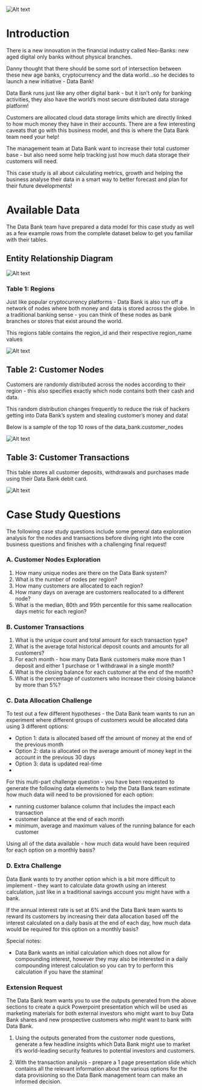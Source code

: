 ![Alt text](<data bank pics/db.png>)

# Introduction

There is a new innovation in the financial industry called Neo-Banks: new aged digital only banks without physical branches.

Danny thought that there should be some sort of intersection between these new age banks, cryptocurrency and the data world…so he decides to launch a new initiative - Data Bank!

Data Bank runs just like any other digital bank - but it isn’t only for banking activities, they also have the world’s most secure distributed data storage platform!

Customers are allocated cloud data storage limits which are directly linked to how much money they have in their accounts. There are a few interesting caveats that go with this business model, and this is where the Data Bank team need your help!

The management team at Data Bank want to increase their total customer base - but also need some help tracking just how much data storage their customers will need.

This case study is all about calculating metrics, growth and helping the business analyse their data in a smart way to better forecast and plan for their future developments!


# Available Data

The Data Bank team have prepared a data model for this case study as well as a few example rows from the complete dataset below to get you familiar with their tables.


## Entity Relationship Diagram

![Alt text](<data bank pics/db1.png>)


### Table 1: Regions

Just like popular cryptocurrency platforms - Data Bank is also run off a network of nodes where both money and data is stored across the globe. In a traditional banking sense - you can think of these nodes as bank branches or stores that exist around the world.

This regions table contains the region_id and their respective region_name values

![Alt text](<data bank pics/db2.png>)


## Table 2: Customer Nodes

Customers are randomly distributed across the nodes according to their region - this also specifies exactly which node contains both their cash and data.

This random distribution changes frequently to reduce the risk of hackers getting into Data Bank’s system and stealing customer’s money and data!

Below is a sample of the top 10 rows of the data_bank.customer_nodes

![Alt text](<data bank pics/db3.png>)


## Table 3: Customer Transactions

This table stores all customer deposits, withdrawals and purchases made using their Data Bank debit card.

![Alt text](<data bank pics/db4.png>)


# Case Study Questions

The following case study questions include some general data exploration analysis for the nodes and transactions before diving right into the core business questions and finishes with a challenging final request!


### A. Customer Nodes Exploration

1. How many unique nodes are there on the Data Bank system?
2. What is the number of nodes per region?
3. How many customers are allocated to each region?
4. How many days on average are customers reallocated to a different node?
5. What is the median, 80th and 95th percentile for this same reallocation days metric for each region?


### B. Customer Transactions

1. What is the unique count and total amount for each transaction type?
2. What is the average total historical deposit counts and amounts for all customers?
3. For each month - how many Data Bank customers make more than 1 deposit and either 1 purchase or 1 withdrawal in a single month?
4. What is the closing balance for each customer at the end of the month?
5. What is the percentage of customers who increase their closing balance by more than 5%?


### C. Data Allocation Challenge

To test out a few different hypotheses - the Data Bank team wants to run an experiment where different groups of customers would be allocated data using 3 different options:

   - Option 1: data is allocated based off the amount of money at the end of the previous month
   - Option 2: data is allocated on the average amount of money kept in the account in the previous 30 days
   - Option 3: data is updated real-time
   - 
For this multi-part challenge question - you have been requested to generate the following data elements to help the Data Bank team estimate how much data will need to be provisioned for each option:

   - running customer balance column that includes the impact each transaction
   - customer balance at the end of each month
   - minimum, average and maximum values of the running balance for each customer
  
Using all of the data available - how much data would have been required for each option on a monthly basis?


### D. Extra Challenge

Data Bank wants to try another option which is a bit more difficult to implement - they want to calculate data growth using an interest calculation, just like in a traditional savings account you might have with a bank.

If the annual interest rate is set at 6% and the Data Bank team wants to reward its customers by increasing their data allocation based off the interest calculated on a daily basis at the end of each day, how much data would be required for this option on a monthly basis?

Special notes:

   - Data Bank wants an initial calculation which does not allow for compounding interest, however they may also be interested in a daily compounding interest calculation so you can try to perform this calculation if you have the stamina!


### Extension Request

The Data Bank team wants you to use the outputs generated from the above sections to create a quick Powerpoint presentation which will be used as marketing materials for both external investors who might want to buy Data Bank shares and new prospective customers who might want to bank with Data Bank.

1. Using the outputs generated from the customer node questions, generate a few headline insights which Data Bank might use to market it’s world-leading security features to potential investors and customers.

2. With the transaction analysis - prepare a 1 page presentation slide which contains all the relevant information about the various options for the data provisioning so the Data Bank management team can make an informed decision.
